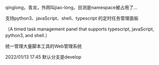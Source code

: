 qinglong，青龙，外网叫jiao-long，目测是namespace被占用了...

支持python3、javaScript、shell、typescript 的定时任务管理面板

（A timed task management panel that supports typescript, javaScript, python3, and shell.）

统一管理大量脚本工具的Web管理系统

2022/01/13 17:45
默认分支是develop